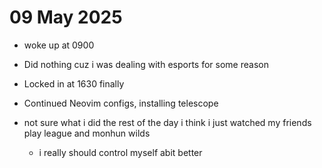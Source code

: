 # 09 May 2025

- woke up at 0900
- Did nothing cuz i was dealing with esports for some reason
- Locked in at 1630 finally
- Continued Neovim configs, installing telescope

- not sure what i did the rest of the day i think i just watched my friends play league and monhun wilds
    - i really should control myself abit better
